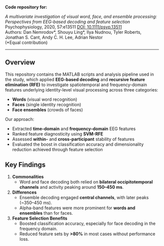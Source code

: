 **Code repository for:**

*A multivariate investigation of visual word, face, and ensemble processing: Perspectives from EEG-based decoding and feature selection*
Psychophysiology, 2020, 57:e13511
[DOI: 10.1111/psyp.13511](https://doi.org/10.1111/psyp.13511)  
Authors: Dan Nemrodov\*, Shouyu Ling\*, Ilya Nudnou, Tyler Roberts, Jonathan S. Cant, Andy C. H. Lee, Adrian Nestor  
(\*Equal contribution)

---

## Overview

This repository contains the MATLAB scripts and analysis pipeline used in the study, which applied **EEG-based decoding** and **recursive feature elimination (RFE)** to investigate spatiotemporal and frequency-domain features underlying identity-level visual processing across three categories:

- **Words** (visual word recognition)
- **Faces** (single identity recognition)
- **Face ensembles** (crowds of faces)

Our approach:
- Extracted **time-domain** and **frequency-domain** EEG features
- Ranked feature diagnosticity using **SVM-RFE**
- Assessed **within-** and **cross-participant** stability of features
- Evaluated the boost in classification accuracy and dimensionality reduction achieved through feature selection

## Key Findings

1. **Commonalities**  
   - Word and face decoding both relied on **bilateral occipitotemporal channels** and activity peaking around **150–450 ms**.
2. **Differences**  
   - Ensemble decoding engaged **central channels**, with later peaks (~350–450 ms).
   - Alpha-band features were more prominent for **words and ensembles** than for faces.
3. **Feature Selection Benefits**  
   - Boosted classification accuracy, especially for face decoding in the frequency domain.
   - Reduced feature sets by **>80%** in most cases without performance loss.
